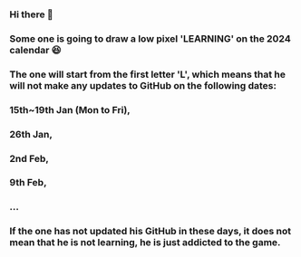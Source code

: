 ### Hi there 👋
### Some one is going to draw a low pixel 'LEARNING' on the 2024 calendar 😆
### The one will start from the first letter 'L', which means that he will not make any updates to GitHub on the following dates:
### 15th~19th Jan (Mon to Fri), 
### 26th Jan, 
### 2nd Feb,
### 9th Feb,
### ...
### If the one has not updated his GitHub in these days, it does not mean that he is not learning, he is just addicted to the game.

<!--
**ZsyRock/ZsyRock** is a ✨ _special_ ✨ repository because its `README.md` (this file) appears on your GitHub profile.

Here are some ideas to get you started:

- 🔭 I’m currently working on ...
- 🌱 I’m currently learning ...
- 👯 I’m looking to collaborate on ...
- 🤔 I’m looking for help with ...
- 💬 Ask me about ...
- 📫 How to reach me: ...
- 😄 Pronouns: ...
- ⚡ Fun fact: ...
-->
